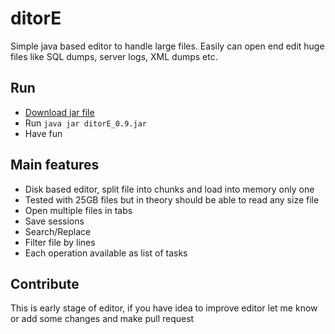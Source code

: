 # ditorE
Simple java based editor to handle large files. Easily can open end edit huge files
like SQL dumps, server logs, XML dumps etc.

## Run
- [Download jar file](https://github.com/lukaszgajos/ditorE/raw/master/editor/ditorE_0.9.jar)
- Run `java jar ditorE_0.9.jar`
- Have fun

## Main features
- Disk based editor, split file into chunks and load into memory only one
- Tested with 25GB files but in theory should be able to read any size file
- Open multiple files in tabs
- Save sessions
- Search/Replace
- Filter file by lines
- Each operation available as list of tasks

## Contribute
This is early stage of editor, if you have idea to improve editor let me know
or add some changes and make pull request
